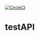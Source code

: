 [![CircleCI](https://dl.circleci.com/status-badge/img/gh/vincentiroleh/testAPI/tree/main.svg?style=svg)](https://dl.circleci.com/status-badge/redirect/gh/vincentiroleh/testAPI/tree/main)


# testAPI
